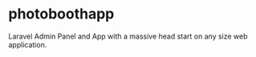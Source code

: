 # photoboothapp

Laravel Admin Panel and App with a massive head start on any size web application.
